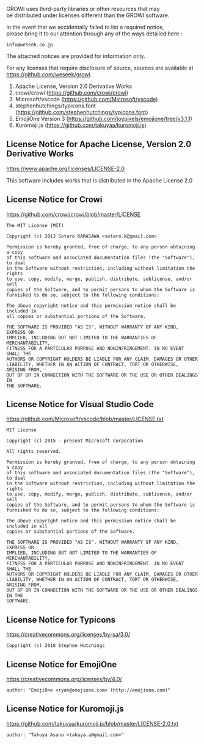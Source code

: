 GROWI uses third-party libraries or other resources that may  
be distributed under licenses different than the GROWI software.

In the event that we accidentally failed to list a required notice,  
please bring it to our attention through any of the ways detailed here :

    info@weseek.co.jp

The attached notices are provided for information only.

For any licenses that require disclosure of source, sources are available at  
https://github.com/weseek/growi.


1. Apache License, Version 2.0 Derivative Works
2. crowi/crowi (https://github.com/crowi/crowi)
3. Microsoft/vscode (https://github.com/Microsoft/vscode)
4. stephenhutchings/typicons.font (https://github.com/stephenhutchings/typicons.font)
5. EmojiOne Version 3 (https://github.com/joypixels/emojione/tree/v3.1.1)
6. Kuromoji.js (https://github.com/takuyaa/kuromoji.js)


License Notice for Apache License, Version 2.0 Derivative Works
--------------------------------------------------------

https://www.apache.org/licenses/LICENSE-2.0

This software includes works that is distributed in the Apache License 2.0


License Notice for Crowi
-------------------------

https://github.com/crowi/crowi/blob/master/LICENSE

```
The MIT License (MIT)

Copyright (c) 2013 Sotaro KARASAWA <sotaro.k@gmail.com>

Permission is hereby granted, free of charge, to any person obtaining a copy
of this software and associated documentation files (the "Software"), to deal
in the Software without restriction, including without limitation the rights
to use, copy, modify, merge, publish, distribute, sublicense, and/or sell
copies of the Software, and to permit persons to whom the Software is
furnished to do so, subject to the following conditions:

The above copyright notice and this permission notice shall be included in
all copies or substantial portions of the Software.

THE SOFTWARE IS PROVIDED "AS IS", WITHOUT WARRANTY OF ANY KIND, EXPRESS OR
IMPLIED, INCLUDING BUT NOT LIMITED TO THE WARRANTIES OF MERCHANTABILITY,
FITNESS FOR A PARTICULAR PURPOSE AND NONINFRINGEMENT. IN NO EVENT SHALL THE
AUTHORS OR COPYRIGHT HOLDERS BE LIABLE FOR ANY CLAIM, DAMAGES OR OTHER
LIABILITY, WHETHER IN AN ACTION OF CONTRACT, TORT OR OTHERWISE, ARISING FROM,
OUT OF OR IN CONNECTION WITH THE SOFTWARE OR THE USE OR OTHER DEALINGS IN
THE SOFTWARE.
```


License Notice for Visual Studio Code
-------------------------------------

https://github.com/Microsoft/vscode/blob/master/LICENSE.txt

```
MIT License

Copyright (c) 2015 - present Microsoft Corporation

All rights reserved.

Permission is hereby granted, free of charge, to any person obtaining a copy
of this software and associated documentation files (the "Software"), to deal
in the Software without restriction, including without limitation the rights
to use, copy, modify, merge, publish, distribute, sublicense, and/or sell
copies of the Software, and to permit persons to whom the Software is
furnished to do so, subject to the following conditions:

The above copyright notice and this permission notice shall be included in all
copies or substantial portions of the Software.

THE SOFTWARE IS PROVIDED "AS IS", WITHOUT WARRANTY OF ANY KIND, EXPRESS OR
IMPLIED, INCLUDING BUT NOT LIMITED TO THE WARRANTIES OF MERCHANTABILITY,
FITNESS FOR A PARTICULAR PURPOSE AND NONINFRINGEMENT. IN NO EVENT SHALL THE
AUTHORS OR COPYRIGHT HOLDERS BE LIABLE FOR ANY CLAIM, DAMAGES OR OTHER
LIABILITY, WHETHER IN AN ACTION OF CONTRACT, TORT OR OTHERWISE, ARISING FROM,
OUT OF OR IN CONNECTION WITH THE SOFTWARE OR THE USE OR OTHER DEALINGS IN THE
SOFTWARE.

```


License Notice for Typicons
------------------------

https://creativecommons.org/licenses/by-sa/3.0/

```
Copyright (c) 2018 Stephen Hutchings
```


License Notice for EmojiOne
------------------------

https://creativecommons.org/licenses/by/4.0/

```
author: "EmojiOne <ryan@emojione.com> (http://emojione.com)"
```


License Notice for Kuromoji.js
------------------------

https://github.com/takuyaa/kuromoji.js/blob/master/LICENSE-2.0.txt

```
author: "Takuya Asano <takuya.a@gmail.com>"
```
